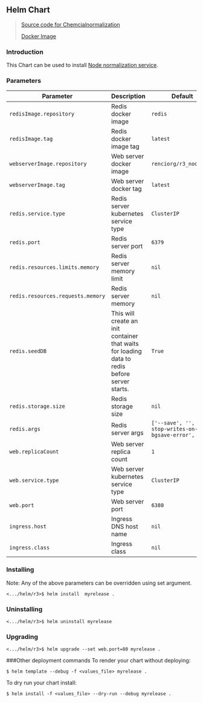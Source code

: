  Helm Chart
---
> [Source code for Chemcialnormalization](https://github.com/TranslatorIIPrototypes/ChemNormalization)
>
> [Docker Image](https://hub.docker.com/repository/docker/renciorg/r3_chemnorm)


### Introduction 

This Chart can be used to install [Node normalization service](https://nodenormalization-sri.renci.org/docs).

### Parameters

| Parameter | Description | Default |
| --------- | ----        | ----    | 
| `redisImage.repository` | Redis  docker image  | `redis`
| `redisImage.tag` |  Redis docker image tag | `latest`
| `webserverImage.repository` |  Web server docker image  | `renciorg/r3_nodenorm`
| `webserverImage.tag` | Web server docker tag  | `latest`
| `redis.service.type` | Redis server kubernetes service type  | `ClusterIP`
| `redis.port` | Redis server port | `6379`
| `redis.resources.limits.memory` | Redis server memory limit  | `nil`
| `redis.resources.requests.memory` | Redis server memory   | `nil`
| `redis.seedDB` |  This will create an init container that waits for loading data to redis before server starts. | `True`
| `redis.storage.size` |  Redis storage size  | `nil`
| `redis.args` |  Redis server args | `['--save', '', '--stop-writes-on-bgsave-error', 'no']`
| `web.replicaCount` | Web server replica count   | `1`
| `web.service.type` | Web server kubernetes service type  | `ClusterIP`
| `web.port` |  Web server port | `6380`
| `ingress.host` | Ingress DNS host name   | `nil`
| `ingress.class` | Ingress class  | `nil`
 

### Installing 

Note:  Any of the above parameters can be overridden using set argument. 
```shell script
<.../helm/r3>$ helm install  myrelease . 
```

### Uninstalling

```shell script
<.../helm/r3>$ helm uninstall myrelease
```

### Upgrading

```shell script
<.../helm/r3>$ helm upgrade --set web.port=80 myrelease . 
```

###Other deployment commands
To render your chart without deploying:
 
```shell script
$ helm template --debug -f <values_file> myrelease .
```


To dry run your chart install: 
```console
$ helm install -f <values_file> --dry-run --debug myrelease .
```

